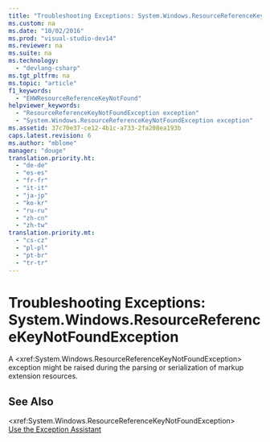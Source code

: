 ```yaml
---
title: "Troubleshooting Exceptions: System.Windows.ResourceReferenceKeyNotFoundException"
ms.custom: na
ms.date: "10/02/2016"
ms.prod: "visual-studio-dev14"
ms.reviewer: na
ms.suite: na
ms.technology: 
  - "devlang-csharp"
ms.tgt_pltfrm: na
ms.topic: "article"
f1_keywords: 
  - "EHWResourceReferenceKeyNotFound"
helpviewer_keywords: 
  - "ResourceReferenceKeyNotFoundException exception"
  - "System.Windows.ResourceReferenceKeyNotFoundException exception"
ms.assetid: 37c70e37-ce12-4b1c-a733-2fa208ea193b
caps.latest.revision: 6
ms.author: "mblome"
manager: "douge"
translation.priority.ht: 
  - "de-de"
  - "es-es"
  - "fr-fr"
  - "it-it"
  - "ja-jp"
  - "ko-kr"
  - "ru-ru"
  - "zh-cn"
  - "zh-tw"
translation.priority.mt: 
  - "cs-cz"
  - "pl-pl"
  - "pt-br"
  - "tr-tr"
---
```

# Troubleshooting Exceptions: System.Windows.ResourceReferenceKeyNotFoundException
A \<xref:System.Windows.ResourceReferenceKeyNotFoundException> exception might be raised during the parsing or serialization of markup extension resources.  
  
## See Also  
 \<xref:System.Windows.ResourceReferenceKeyNotFoundException>   
 [Use the Exception Assistant](../Topic/How%20to:%20Use%20the%20Exception%20Assistant.md)